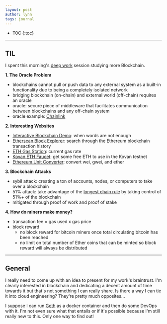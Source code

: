```yaml
---
layout: post
author: lynn
tags: journal
---
```


* T0C
{:toc}

---
<!--
<a href="" target="_blank"></a>

&nbsp;

<figure><center><img src="/assets/images/" style="width:100%">
<figcaption></figcaption></center></figure><br>
-->

## TIL
I spent this morning's <a href="https://www.calnewport.com/books/deep-work/" target="_blank">deep work</a>
 session studying more Blockchain.

**1. The Oracle Problem**
- blockchains cannot pull or push data to any external system as a built-in functionality due to being a completely isolated network
- bridging blockchain (on-chain) and external world (off-chain) requires an oracle
- oracle: secure piece of middleware that facilitates communication between blockchains and any off-chain system
- oracle example: <a href="https://chain.link/" target="_blank">Chainlink</a>

**2. Interesting Websites**
- <a href="https://andersbrownworth.com/blockchain/blockchain" target="_blank">Interactive Blockchain Demo</a>: when words are not enough
- <a href="https://etherscan.io/" target="_blank">Etherscan Block Explorer</a>: search through the Ethereum blockchain transaction history
- <a href="https://ethgasstation.info/" target="_blank">ETH Gas Station</a>: current gas rate
- <a href="https://faucets.chain.link/" target="_blank">Kovan ETH Faucet</a>: get some free ETH to use in the Kovan testnet
- <a href="https://eth-converter.com/" target="_blank">Ethereum Unit Converter</a>: convert wei, gwei, and ether

**3. Blockchain Attacks**
- sybil attack: creating a ton of accounts, nodes, or computers to take over a blockchain
- 51% attack: take advantage of the <a href="https://learnmeabitcoin.com/technical/longest-chain" target="_blank">longest chain rule</a> by taking control of 51%+ of the blockchain
- mitigated through proof of work and proof of stake

**4. How do miners make money?**
- transaction fee = gas used x gas price
- block reward
  - no block reward for bitcoin miners once total circulating bitcoin has been reached
  - no limit on total number of Ether coins that can be minted so block reward will always be distributed

---

## General

I really need to come up with an idea to present for my work's braintrust. I'm clearly interested in blockchain and dedicating a decent amount of time towards it but that's not something I can really share. Is there a way I can tie it into cloud engineering? They're pretty much opposites...

I suppose I can run <a href="https://geth.ethereum.org/" target="_blank">Geth</a> as a docker container and then do some DevOps with it. I'm not even sure what that entails or if it's possible because I'm still really new to this. Only one way to find out!

